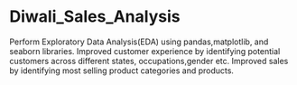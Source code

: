 # Diwali_Sales_Analysis
Perform Exploratory Data Analysis(EDA) using pandas,matplotlib, and seaborn libraries.
Improved customer experience by identifying potential customers across different states, occupations,gender etc.
Improved sales by identifying most selling product categories and products.
